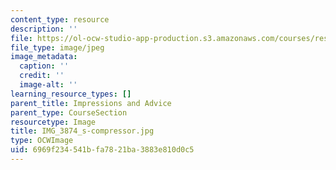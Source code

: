 ```yaml
---
content_type: resource
description: ''
file: https://ol-ocw-studio-app-production.s3.amazonaws.com/courses/res-3-002-collaborative-design-and-creative-expression-with-arduino-microcontrollers-january-iap-2017/6969f234541bfa7821ba3883e810d0c5_IMG_3874_s-compressor.jpg
file_type: image/jpeg
image_metadata:
  caption: ''
  credit: ''
  image-alt: ''
learning_resource_types: []
parent_title: Impressions and Advice
parent_type: CourseSection
resourcetype: Image
title: IMG_3874_s-compressor.jpg
type: OCWImage
uid: 6969f234-541b-fa78-21ba-3883e810d0c5
---
```

